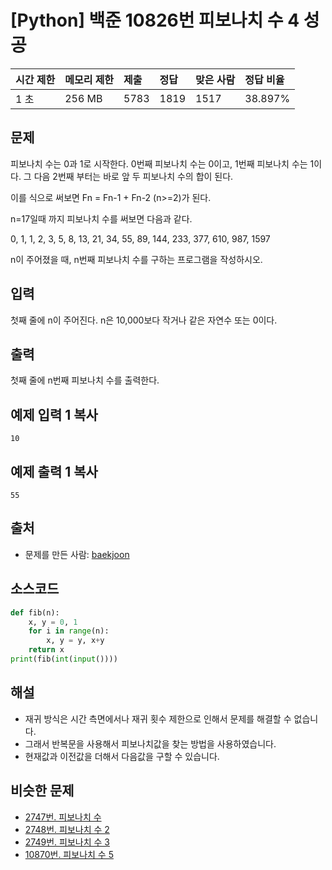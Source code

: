 # [Python] 백준 10826번 피보나치 수 4 성공

| 시간 제한 | 메모리 제한 | 제출 | 정답 | 맞은 사람 | 정답 비율 |
| :-------- | :---------- | :--- | :--- | :-------- | :-------- |
| 1 초      | 256 MB      | 5783 | 1819 | 1517      | 38.897%   |

## 문제

피보나치 수는 0과 1로 시작한다. 0번째 피보나치 수는 0이고, 1번째 피보나치 수는 1이다. 그 다음 2번째 부터는 바로 앞 두 피보나치 수의 합이 된다.

이를 식으로 써보면 Fn = Fn-1 + Fn-2 (n>=2)가 된다.

n=17일때 까지 피보나치 수를 써보면 다음과 같다.

0, 1, 1, 2, 3, 5, 8, 13, 21, 34, 55, 89, 144, 233, 377, 610, 987, 1597

n이 주어졌을 때, n번째 피보나치 수를 구하는 프로그램을 작성하시오.

## 입력

첫째 줄에 n이 주어진다. n은 10,000보다 작거나 같은 자연수 또는 0이다.

## 출력

첫째 줄에 n번째 피보나치 수를 출력한다.

## 예제 입력 1 복사

```
10
```

## 예제 출력 1 복사

```
55
```

## 출처

- 문제를 만든 사람: [baekjoon](https://www.acmicpc.net/user/baekjoon)



## 소스코드

```python
def fib(n):
    x, y = 0, 1
    for i in range(n):
        x, y = y, x+y
    return x
print(fib(int(input())))
```

## 해설

* 재귀 방식은 시간 측면에서나 재귀 횟수 제한으로 인해서 문제를 해결할 수 없습니다.
* 그래서 반복문을 사용해서 피보나치값을 찾는 방법을 사용하였습니다.
* 현재값과 이전값을 더해서 다음값을 구할 수 있습니다.



## 비슷한 문제

- [2747번. 피보나치 수](https://www.acmicpc.net/problem/2747)
- [2748번. 피보나치 수 2](https://www.acmicpc.net/problem/2748)
- [2749번. 피보나치 수 3](https://www.acmicpc.net/problem/2749)
- [10870번. 피보나치 수 5](https://www.acmicpc.net/problem/10870)